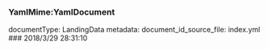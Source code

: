 ### YamlMime:YamlDocument
documentType: LandingData
metadata:
    document_id_source_file: index.yml
    ### 2018/3/29 28:31:10
